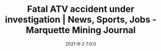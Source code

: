 ---
"title": "Fatal ATV accident under investigation | News, Sports, Jobs - Marquette Mining Journal"
"date": "2021-9-2 7:0:0"
"feed_name": "GOOGLENEWSMINING"
"feed_website": "https://news.google.com/search?q=mining%2Bincident&hl=en-US&gl=US&ceid=US:en"
"feed_rss": "https://news.google.com/rss/search?q=mining%2Bincident&hl=en-US&gl=US&ceid=US:en"
"link": "https://www.miningjournal.net/news/front-page-news/2021/09/fatal-atv%E2%80%88accident-under-investigation/"
"file": "_posts/2021-1-1-cd20f17792997c6bc779812bcc4ae427d3e5bdee.md"
"accident": "1"
"drilling": "0"
"dead": ""
"injured": ""
---